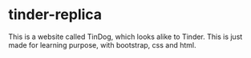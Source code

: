 # tinder-replica
 This is a website called TinDog, which looks alike to Tinder. This is just made for learning purpose, with bootstrap, css and html.
